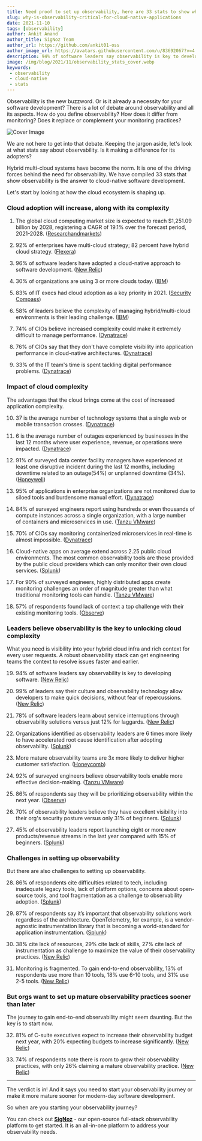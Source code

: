 ```yaml
---
title: Need proof to set up observability, here are 33 stats to show why!
slug: why-is-observability-critical-for-cloud-native-applications
date: 2021-11-10
tags: [observability]
author: Ankit Anand
author_title: SigNoz Team
author_url: https://github.com/ankit01-oss
author_image_url: https://avatars.githubusercontent.com/u/83692067?v=4
description: 94% of software leaders say observability is key to developing software. Here's a compilation of 33 stats that show observability is the answer to cloud-native software development...
image: /img/blog/2021/11/observability_stats_cover.webp
keywords:
 - observability
 - cloud-native
 - stats
---
```

<head>
  <link rel="canonical" href="https://signoz.io/learn/why-is-observability-critical-for-cloud-native-applications/"/>
</head>

Observability is the new buzzword. Or is it already a necessity for your software development? There is a lot of debate around observability and all its aspects. How do you define observability? How does it differ from monitoring? Does it replace or complement your monitoring practices?


<!--truncate-->

![Cover Image](/img/blog/2021/11/observability_stats_cover.webp)

We are not here to get into that debate. Keeping the jargon aside, let's look at what stats say about observability. Is it making a difference for its adopters?

Hybrid multi-cloud systems have become the norm. It is one of the driving forces behind the need for observability. We have compiled 33 stats that show observability is the answer to cloud-native software development.

Let's start by looking at how the cloud ecosystem is shaping up.

### **Cloud adoption will increase, along with its complexity**

1. The global cloud computing market size is expected to reach $1,251.09 billion by 2028, registering a CAGR of 19.1% over the forecast period, 2021-2028. (<a href = "https://www.researchandmarkets.com/reports/5397840/cloud-computing-market-size-share-and-trends" rel="noopener noreferrer nofollow" target="_blank" >Researchandmarkets</a>)

2. 92% of enterprises have multi-cloud strategy; 82 percent have hybrid cloud strategy. (<a href = "https://www.flexera.com/blog/cloud/cloud-computing-trends-2021-state-of-the-cloud-report" rel="noopener noreferrer nofollow" target="_blank" >Flexera</a>)

3. 96% of software leaders have adopted a cloud-native approach to software development. (<a href = "https://newrelic.com/blog/best-practices/more-perfect-software-development-research-report" rel="noopener noreferrer nofollow" target="_blank" >New Relic</a>)

4. 30% of organizations are using 3 or more clouds today. (<a href = "https://www.ibm.com/downloads/cas/VKW3RNDP" rel="noopener noreferrer nofollow" target="_blank" >IBM</a>)

5. 83% of IT execs had cloud adoption as a key priority in 2021. (<a href = "https://resources.securitycompass.com/reports/2021-state-of-cloud-adoption#main-content" rel="noopener noreferrer nofollow" target="_blank" >Security Compass</a>)

6. 58% of leaders believe the complexity of managing hybrid/multi-cloud environments is their leading challenge. (<a href = "https://www.ibm.com/downloads/cas/VKW3RNDP" rel="noopener noreferrer nofollow" target="_blank" >IBM</a>)

7. 74% of CIOs believe increased complexity could make it extremely difficult to manage performance. (<a href = "https://www.dynatrace.com/global-cio-report/" rel="noopener noreferrer nofollow" target="_blank" >Dynatrace</a>)

8. 76% of CIOs say that they don't have complete visibility into application performance in cloud-native architectures. (<a href = "https://www.dynatrace.com/global-cio-report/" rel="noopener noreferrer nofollow" target="_blank" >Dynatrace</a>)

9. 33% of the IT team's time is spent tackling digital performance problems. (<a href = "https://www.dynatrace.com/global-cio-report/" rel="noopener noreferrer nofollow" target="_blank" >Dynatrace</a>)

### **Impact of cloud complexity**

The advantages that the cloud brings come at the cost of increased application complexity. 

10. 37 is the average number of technology systems that a single web or mobile transaction crosses. (<a href = "https://www.dynatrace.com/global-cio-report/" rel="noopener noreferrer nofollow" target="_blank" >Dynatrace</a>)

11. 6 is the average number of outages experienced by businesses in the last 12 months where user experience, revenue, or operations were impacted. (<a href = "https://www.dynatrace.com/global-cio-report/" rel="noopener noreferrer nofollow" target="_blank" >Dynatrace</a>)

12. 91% of surveyed data center facility managers have experienced at least one disruptive incident during the last 12 months, including downtime related to an outage(54%) or unplanned downtime (34%). (<a href = "https://www.honeywell.com/us/en/press/2021/10/honeywell-survey-more-than-half-of-surveyed-data-center-facility-managers-experienced-an-outage-in-the-past-12-months" rel="noopener noreferrer nofollow" target="_blank" >Honeywell</a>)

13. 95% of applications in enterprise organizations are not monitored due to siloed tools and burdensome manual effort. (<a href = "https://www.dynatrace.com/resources/ebooks/5-challenges-to-achieving-observability/" rel="noopener noreferrer nofollow" target="_blank" >Dynatrace</a>)

14. 84% of surveyed engineers report using hundreds or even thousands of compute instances across a single organization, with a large number of containers and microservices in use. (<a href = "https://tanzu.vmware.com/content/blog/the-state-of-observability-2021-key-findings" rel="noopener noreferrer nofollow" target="_blank" >Tanzu VMware</a>)

15. 70% of CIOs say monitoring containerized microservices in real-time is almost impossible. (<a href = "https://www.dynatrace.com/resources/ebooks/5-challenges-to-achieving-observability/" rel="noopener noreferrer nofollow" target="_blank" >Dynatrace</a>)

16. Cloud-native apps on average extend across 2.25 public cloud environments. The most common observability tools are those provided by the public cloud providers which can only monitor their own cloud services. (<a href = "https://www.splunk.com/en_us/form/state-of-observability.html" rel="noopener noreferrer nofollow" target="_blank" >Splunk</a>)

17. For 90% of surveyed engineers, highly distributed apps create monitoring challenges an order of magnitude greater than what traditional monitoring tools can handle. (<a href = "https://tanzu.vmware.com/content/blog/the-state-of-observability-2021-key-findings" rel="noopener noreferrer nofollow" target="_blank" >Tanzu VMware</a>)

18. 57% of respondents found lack of context a top challenge with their existing monitoring tools. (<a href = "https://www.observeinc.com/blog/the-state-of-observability-2021/" rel="noopener noreferrer nofollow" target="_blank" >Observe</a>)

### Leaders believe observability is the key to unlocking cloud complexity

What you need is visibility into your hybrid cloud infra and rich context for every user requests. A robust observability stack can get engineering teams the context to resolve issues faster and earlier.

19. 94% of software leaders say observability is key to developing software. (<a href = "https://newrelic.com/more-perfect-software/more-perfect-software/" rel="noopener noreferrer nofollow" target="_blank" >New Relic</a>)

20. 99% of leaders say their culture and observability technology allow developers to make quick decisions, without fear of repercussions. (<a href = "https://newrelic.com/resources/ebooks/more-perfect-software-gated" rel="noopener noreferrer nofollow" target="_blank" >New Relic</a>)

21. 78% of software leaders learn about service interruptions through observability solutions versus just 12% for laggards. (<a href = "https://newrelic.com/resources/ebooks/observability-21st-century-manifesto" rel="noopener noreferrer nofollow" target="_blank" >New Relic</a>)

22. Organizations identified as observability leaders are 6 times more likely to have accelerated root cause identification after adopting observability. (<a href = "https://www.splunk.com/en_us/form/state-of-observability.html" rel="noopener noreferrer nofollow" target="_blank" >Splunk</a>)

23. More mature observability teams are 3x more likely to deliver higher customer satisfaction. (<a href = "https://www.honeycomb.io/observability-maturity-community-findings-2021-2/" rel="noopener noreferrer nofollow" target="_blank" >Honeycomb</a>)

24. 92% of surveyed engineers believe observability tools enable more effective decision-making. (<a href = "https://tanzu.vmware.com/content/blog/the-state-of-observability-2021-key-findings" rel="noopener noreferrer nofollow" target="_blank" >Tanzu VMware</a>)

25. 86% of respondents say they will be prioritizing observability within the next year. (<a href = "https://www.observeinc.com/blog/the-state-of-observability-2021/" rel="noopener noreferrer nofollow" target="_blank" >Observe</a>)

26. 70% of observability leaders believe they have excellent visibility into their org's security posture versus only 31% of beginners. (<a href = "https://www.splunk.com/en_us/form/state-of-observability.html" rel="noopener noreferrer nofollow" target="_blank" >Splunk</a>)

27. 45% of observability leaders report launching eight or more new products/revenue streams in the last year compared with 15% of beginners. (<a href = "https://www.splunk.com/en_us/form/state-of-observability.html" rel="noopener noreferrer nofollow" target="_blank" >Splunk</a>)

### Challenges in setting up observability

But there are also challenges to setting up observability.

28. 86% of respondents cite difficulties related to tech, including inadequate legacy tools, lack of platform options, concerns about open-source tools, and tool fragmentation as a challenge to observability adoption. (<a href = "https://www.splunk.com/en_us/form/state-of-observability.html" rel="noopener noreferrer nofollow" target="_blank" >Splunk</a>)

29. 87% of respondents say it’s important that observability solutions work regardless of the architecture. OpenTelemetry, for example, is a vendor-agnostic instrumentation library that is becoming a world-standard for application instrumentation. (<a href = "https://www.splunk.com/en_us/form/state-of-observability.html" rel="noopener noreferrer nofollow" target="_blank" >Splunk</a>)

30. 38% cite lack of resources, 29% cite lack of skills, 27% cite lack of instrumentation as challenge to maximize the value of their observability practices. (<a href = "https://resources.newrelic.com/2021-observability-forecast" rel="noopener noreferrer nofollow" target="_blank" >New Relic</a>)

31. Monitoring is fragmented. To gain end-to-end observability, 13% of respondents use more than 10 tools, 18% use 6-10 tools, and 31% use 2-5 tools. (<a href = "https://resources.newrelic.com/2021-observability-forecast" rel="noopener noreferrer nofollow" target="_blank" >New Relic</a>)

### But orgs want to set up mature observability practices sooner than later

The journey to gain end-to-end observability might seem daunting. But the key is to start now.

32. 81% of C-suite executives expect to increase their observability budget next year, with 20% expecting budgets to increase significantly. (<a href = "https://resources.newrelic.com/2021-observability-forecast" rel="noopener noreferrer nofollow" target="_blank" >New Relic</a>)

33. 74% of respondents note there is room to grow their observability practices, with only 26% claiming a mature observability practice. (<a href = "https://resources.newrelic.com/2021-observability-forecast" rel="noopener noreferrer nofollow" target="_blank" >New Relic</a>)

---

The verdict is in! And it says you need to start your observability journey or make it more mature sooner for modern-day software development.

So when are you starting your observability journey?

You can check out **[SigNoz](https://signoz.io/?utm_source=learn&utm_medium=observability_statistics)** - our open-source full-stack observability platform to get started. It is an all-in-one platform to address your observability needs.